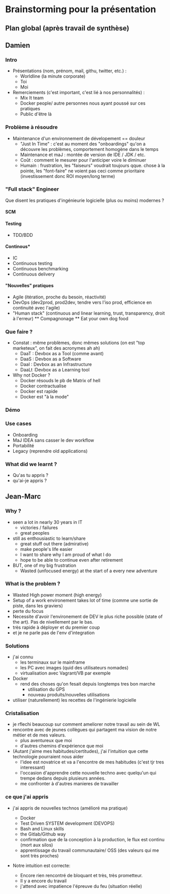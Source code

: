 # Brainstorming pour la présentation

## Plan global (après travail de synthèse)

## Damien

### Intro

* Présentations (nom, prénom, mail, githu, twitter, etc.) :
  * Worldline (la minute corporate)
  * Toi
  * Moi
* Remerciements (c'est important, c'est lié à nos personnalités) :
  * Mix It team
  * Docker people/ autre personnes nous ayant poussé sur ces pratiques
  * Public d'être là


### Problème à résoudre

* Maintenance d'un environnement de dévelopement == douleur
  * "Just In Time" : c'est au moment des "onboardings" qu'on a découvre les problèmes, comportement homogène dans le temps
  * Maintenance et maJ : montée de version  de IDE / JDK / etc.
  * Coût : comment le mesurer pour l'anticiper voire le diminuer 
  * Humain : frustration, les "faiseurs" voudrait toujours qque. chose à la pointe, les "font-faire" ne voient pas ceci comme prioritaire (investissement donc ROI moyen/long terme)

### "Full stack" Engineer

Que disent les pratiques d'ingénieurie logicielle (plus ou moins) modernes ?

#### SCM

#### Testing

* TDD/BDD

#### Continous*

* IC
* Continuous testing
* Continuous benchmarking
* Continuous delivery

#### "Nouvelles" pratiques

* Agile (itération, proche du besoin, réactivité)
* DevOps (dev2prod, prod2dev, tendre vers l'iso prod, efficience en continuité avec l'agile)
* "Human stack" (continuous and linear learning, trust, transparency, droit à l'erreur)
  ** Compagnonage
  ** Eat your own dog food

### Que faire ? 

* Constat : même problèmes, donc mêmes solutions (on est "top marketeux", on fait des acronymes ah ah)
  * DaaT : Devbox as a Tool (comme avant)
  * DaaS : Devbox as a Software
  * DaaI : Devbox as an Infrastructure
  * DaaLt :Devbox as a Learning tool
* Why not Docker ? 
  * Docker résouds le pb de Matrix of hell
  * Docker contractualise
  * Docker est rapide
  * Docker est "à la mode"

### Démo

### Use cases

* Onboarding
* MaJ IDEA sans casser le dev workflow
* Portabilité
* Legacy (reprendre old applications)

### What did we learnt ?

* Qu'as tu appris ?
* qu'ai-je appris ?

## Jean-Marc

### Why ?

* seen a lot in nearly 30 years in IT
  * victories / failures
  * great peoples
* still as enthousiastic to learn/share
  * great stuff out there (admirative)
  * make people's life easier
  * I want to share why I am proud of what I do
  * hope to be able to continue even after retirement
* BUT, one of my big frustration
  * Wasted (unfocused energy) at the start of a every new adventure

### What is the problem ?


* Wasted High power moment (high energy)
* Setup of a work environement takes lot of time (comme une sortie de piste, dans les graviers)
* perte du focus
* Necessite d'avoir l'environement de DEV le plus riche possible (state of the art). Pas de nivellement par le bas.
* très rapide à déployer et du premier coup
* et je ne parle pas de l'env d'integration


### Solutions

* j'ai connu
  * les terminaux sur le mainframe
  * les PC avec images (quid des utilisateurs nomades)
  * virtualisation avec Vagrant/VB par exemple
* Docker
  * rend des choses qu'on fesait depuis longtemps tres bon marche
    * utilisation du GPS
    * nouveau produits/nouvelles utilisations
* utiliser (naturellement) les recettes de l'ingénierie logicielle 

### Cristalisation

* je rflechi beaucoup sur comment ameliorer notre travail au sein de WL
* rencontre avec de jeunes collègues qui partagent ma vision de notre métier et de mes valeurs.
  * plus aventureux que moi
  * d'autres chemins d'expérience que moi
* (Autant j'aime mes habitudes/certitudes), j'ai l'intuition que cette technologie pourraient nous aider
  * l'idee est novatrice et va a l'encontre de mes habitudes (c'est tjr tres interessant)
  * l'occasion d'apprendre cette nouvelle techno avec quelqu'un qui trempe dedans depuis plusieurs années.
  * me confronter à d'autres manieres de travailler

### ce que j'ai appris

* j'ai appris de nouvelles technos (amélioré ma pratique)
  * Docker
  * Test Driven SYSTEM development (DEVOPS) 
  * Bash and Linux skills
  * the Gitlab/Github way
  * confirmation que de la conception à la production, le flux est continu (mort aux silos)
  * apprentissage du travail communautaire/ OSS (des valeurs qui me sont très proches)

* Notre intuition est correcte:
  * Encore rien rencontré de bloquant et très, très prometteur.
  * Il y a encore du travail
  * j'attend avec impatience l'épreuve du feu (situation réelle)


